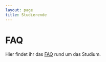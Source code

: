 ```yaml
---
layout: page
title: Studierende
---
```

<h1>FAQ</h1>
Hier findet ihr das <a href="http://www.uni-tuebingen.de/fakultaeten/mathematisch-naturwissenschaftliche-fakultaet/fachbereiche/informatik/studium/studiengaenge/kognitionswissenschaft/faq.html" target="_blank">FAQ</a> rund um das Studium.
